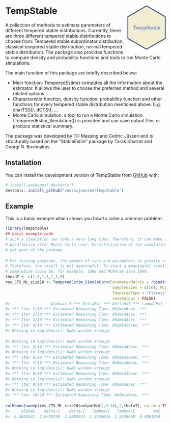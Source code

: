 
<!-- README.md is generated from README.Rmd. Please edit that file -->

# TempStable <img src="man/figures/logo.png" align="right" width="120" />

<!-- badges: start -->
<!-- badges: end -->
<!-- Start of my description -->

A collection of methods to estimate parameters of different tempered
stable distributions. Currently, there are three different tempered
stable distributions to choose from: Tempered stable subordinator
distribution, classical tempered stable distribution, normal tempered
stable distribution. The package also provides functions to compute
density and probability functions and tools to run Monte Carlo
simulations.

The main function of this package are briefly described below:

- Main function: TemperedEstim() computes all the information about the
  estimator. It allows the user to choose the preferred method and
  several related options.
- Characteristic function, density function, probability function and
  other functions for every tempered stable distribution mentioned
  above. E.g. charTSS(), dCTS(), …
- Monte Carlo simulation: a tool to run a Monte Carlo simulation
  (TemperedEstim_Simulation()) is provided and can save output files or
  produce statistical summary.

The package was developed by Till Massing and Cedric Jüssen and is
structurally based on the “StableEstim” package by Tarak Kharrat and
Georgi N. Boshnakov.

<!-- End of my description -->

## Installation

You can install the development version of TempStable from
[GitHub](https://github.com/) with:

``` r
# install.packages("devtools")
devtools::install_github("cedricjuessen/TempStable")
```

## Example

This is a basic example which shows you how to solve a common problem:

``` r
library(TempStable)
## basic example code
# Such a simulation can take a very long time. Therefore, it can make sense to 
# parallelise after Monte Carlo runs. Parallelisation of the simulation is not 
# yet part of the package. 

# For testing purposes, the amount of runs and parameters is greatly reduced. 
# Therefore, the result is not meaningful. To start a meaningful simulation, the
# SampleSize could be, for example, 1000 and MCParam also 1000.
thetaT <- c(1.5,1,1,1,1,0)
res_CTS_ML_size10 <- TemperedEstim_Simulation(ParameterMatrix = rbind(thetaT),
                                               SampleSizes = c(10), MCparam = 10,
                                               TemperedType = "Classic", Estimfct = "ML",
                                               saveOutput = FALSE)
#> ---------------- Alpha=1.5 *** DeltaP=1 *** DeltaM=1 *** LambdaP=1 *** LambdaM=1 *** mu=0 --------------- 
#> *** Iter 1/10 *** Estimated Remaining Time: 0h2min6sec. *** 
#> *** Iter 2/10 *** Estimated Remaining Time: 0h2min4sec. *** 
#> *** Iter 3/10 *** Estimated Remaining Time: 0h4min8sec. *** 
#> *** Iter 4/10 *** Estimated Remaining Time: 0h2min59sec. ***
#> Warning in log(densis): NaNs wurden erzeugt

#> Warning in log(densis): NaNs wurden erzeugt
#> *** Iter 5/10 *** Estimated Remaining Time: 0h0min45sec. ***
#> Warning in log(densis): NaNs wurden erzeugt
#> *** Iter 6/10 *** Estimated Remaining Time: 0h0min30sec. *** 
#> *** Iter 7/10 *** Estimated Remaining Time: 0h0min50sec. ***
#> Warning in log(densis): NaNs wurden erzeugt
#> *** Iter 8/10 *** Estimated Remaining Time: 0h0min15sec. ***
#> Warning in log(densis): NaNs wurden erzeugt
#> *** Iter 9/10 *** Estimated Remaining Time: 0h0min8sec. ***
#> Warning in log(densis): NaNs wurden erzeugt
#> *** Iter 10/10 *** Estimated Remaining Time: 0h0min0sec. ***

colMeans(sweep(res_CTS_ML_size10$outputMat[,9:14],2,thetaT), na.rm = TRUE)
#>     alphaE    delta+E    delta-E   lambda+E   lambda-E        muE 
#> -1.3042931  2.6728708  3.5903234  1.2565026  1.5549668  0.4091464
```
